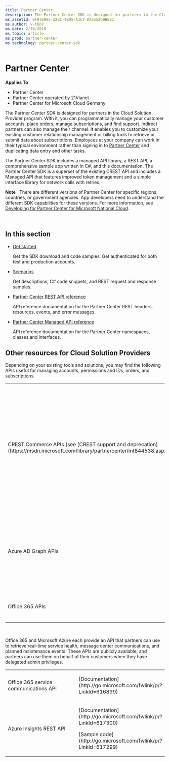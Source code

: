 ```yaml
---
title: Partner Center
description: The Partner Center SDK is designed for partners in the Cloud Solution Provider program.
ms.assetid: 0F976995-22BC-4B95-A3C7-DA5552D9BE81
ms.author: v-thpr
ms.date: 2/26/2018
ms.topic: article
ms.prod: partner-center
ms.technology: partner-center-sdk
---
```


# Partner Center


**Applies To**

-   Partner Center
-   Partner Center operated by 21Vianet
-   Partner Center for Microsoft Cloud Germany

The Partner Center SDK is designed for partners in the Cloud Solution Provider program. With it, you can programmatically manage your customer accounts, place orders, manage subscriptions, and find support. Indirect partners can also manage their channel. It enables you to customize your existing customer relationship management or billing tools to retrieve or submit data about subscriptions. Employees at your company can work in their typical environment rather than signing in to [Partner Center](http://go.microsoft.com/fwlink/p/?LinkId=620294) and duplicating data entry and other tasks.

The Partner Center SDK includes a managed API library, a REST API, a comprehensive sample app written in C#, and this documentation. The Partner Center SDK is a superset of the existing CREST API and includes a Managed API that features improved token management and a simple interface library for network calls with retries.

**Note**  
There are different versions of Partner Center for specific regions, countries, or government agencies. App developers need to understand the different SDK capabilities for these versions. For more information, see [Developing for Partner Center for Microsoft National Cloud](developing-for-partner-center-for-microsoft-national-cloud.md).   

 

## <span id="In_this_section"></span><span id="in_this_section"></span><span id="IN_THIS_SECTION"></span>In this section


-   [Get started](get-started.md)

    Get the SDK download and code samples. Get authenticated for both test and production accounts.

-   [Scenarios](scenarios.md)

    Get descriptions, C# code snippets, and REST request and response samples.

-   [Partner Center REST API reference](partner-center-rest-api-reference.md)

    API reference documentation for the Partner Center REST headers, resources, events, and error messages.

-   [Partner Center Managed API reference](https://docs.microsoft.com/en-us/dotnet/api/?branch=master)

    API reference documentation for the Partner Center namespaces, classes and interfaces.

## <span id="Other_resources_for_Cloud_Solution_Providers"></span><span id="other_resources_for_cloud_solution_providers"></span><span id="OTHER_RESOURCES_FOR_CLOUD_SOLUTION_PROVIDERS"></span>Other resources for Cloud Solution Providers


Depending on your existing tools and solutions, you may find the following APIs useful for managing accounts, permissions and IDs, orders, and subscriptions.

<table>
<colgroup>
<col width="50%" />
<col width="50%" />
</colgroup>
<tbody>
<tr class="odd">
<td><p>CREST Commerce APIs (see [CREST support and deprecation](https://msdn.microsoft.com/library/partnercenter/mt844538.aspx))</p></td>
<td><p>[Documentation](http://msdn.microsoft.com/en-us/library/partnercenter/dn974944.aspx)</p>
<p>[CREST forums]( http://go.microsoft.com/fwlink/p/?LinkId=617103)</p>
<p>[Sample program - C#](http://go.microsoft.com/fwlink/p/?LinkId=620291)</p>
<p>[Sample program - Java](http://go.microsoft.com/fwlink/p/?LinkId=624059)</p>
<p>[Intro to CREST]( http://go.microsoft.com/fwlink/p/?LinkId=717361) [video]</p></td>
</tr>
<tr class="even">
<td><p>Azure AD Graph APIs</p></td>
<td><p>[Documentation]( http://go.microsoft.com/fwlink/p/?LinkId=717363)</p>
<p>[Azure AD Graph forums]( http://go.microsoft.com/fwlink/p/?LinkId=717364)</p>
<p>[Sample code]( http://go.microsoft.com/fwlink/p/?LinkId=717365)</p></td>
</tr>
<tr class="odd">
<td><p>Office 365 APIs</p></td>
<td><p>[Documentation]( http://go.microsoft.com/fwlink/p/?LinkId=717362)</p></td>
</tr>
</tbody>
</table>

 

Office 365 and Microsoft Azure each provide an API that partners can use to retrieve real-time service health, message center communications, and planned maintenance events. These APIs are publicly available, and partners can use them on behalf of their customers when they have delegated admin privileges.

<table>
<colgroup>
<col width="50%" />
<col width="50%" />
</colgroup>
<tbody>
<tr class="odd">
<td><p>Office 365 service communications API</p></td>
<td><p>[Documentation](http://go.microsoft.com/fwlink/p/?LinkId=616899)</p></td>
</tr>
<tr class="even">
<td><p>Azure Insights REST API</p></td>
<td><p>[Documentation](http://go.microsoft.com/fwlink/p/?LinkId=617300)</p>
<p>[Sample code](http://go.microsoft.com/fwlink/p/?LinkId=617299)</p></td>
</tr>
</tbody>
</table>

 

 

 




